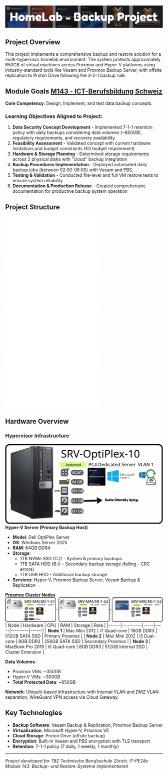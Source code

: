 ![Project Title](image-2.png)

## Project Overview

This project implements a comprehensive backup and restore solution for a multi-hypervisor homelab environment. The system protects approximately 650GB of virtual machines across Proxmox and Hyper-V platforms using industry-standard tools like Veeam and Proxmox Backup Server, with offsite replication to Proton Drive following the 3-2-1 backup rule.

## Module Goals [M143 - ICT-Berufsbildung Schweiz](https://www.modulbaukasten.ch/module/143/3/de-DE?title=Backup--und-Restore-Systeme-implementieren)

**Core Competency**: Design, Implement, and test data backup concepts.

### Learning Objectives Aligned to Project:

1. **Data Security Concept Development** - Implemented 7-1-1 retention policy with daily backups considering data volumes (~650GB), regulatory requirements, and recovery availability
2. **Feasibility Assessment** - Validated concept with current hardware limitations and budget constraints (€0 budget requirement)
3. **Hardware & Storage Planning** - Determined storage requirements across 2 physical disks with "cloud" backup integration
4. **Backup Procedures Implementation** - Deployed automated daily backup jobs (between 02:00-06:00) with Veeam and PBS.
5. **Testing & Validation** - Conducted file-level and full VM restore tests to ensure system reliability
6. **Documentation & Production Release** - Created comprehensive documentation for productive backup system operation

## Project Structure

![README file](README.md)
![Backup Concept](/Docs/backup-strategy.md)
![Restore Process](/Docs/restore-process.md)
![Cost Analysis](/Docs/cost_analysis.md)


## Hardware Overview

### Hypervisor Infrastructure
![srv-optiplex](image-4.png)
**Hyper-V Server (Primary Backup Host)**
- **Model**: Dell OptiPlex Server
- **OS**: Windows Server 2025
- **RAM**: 64GB DDR4
- **Storage**: 
  - 1TB NVMe SSD (C:/) - System & primary backups
  - 1TB SATA HDD (B:/) - Secondary backup storage (failing - CRC errors)
  - 1TB USB HDD - Additional backup storage
- **Services**: Hyper-V, Proxmox Backup Server, Veeam Backup & Replication

**Proxmox Cluster Nodes**
![maccluster](image-5.png)
| Node | Hardware | CPU | RAM | Storage | Role |
|------|----------|-----|-----|---------|------|
| **Node 1** | Mac Mini 2012 | i7 Quad-core | 16GB DDR3 | 512GB SATA SSD | Primary Proxmox |
| **Node 2** | Mac Mini 2012 | i5 Dual-core | 8GB DDR3 | 256GB SATA SSD | Secondary Proxmox |
| **Node 3** | MacBook Pro 2019 | i5 Quad-core | 8GB DDR3 | 512GB Internal SSD | Cluster Extension |

**Data Volumes**:
- Proxmox VMs: ~350GB
- Hyper-V VMs: ~300GB
- **Total Protected Data**: ~650GB

**Network**: Ubiquiti-based infrastructure with Internal VLAN and DMZ VLAN separation, WireGuard VPN access via Cloud Gateway.

## Key Technologies

- **Backup Software**: Veeam Backup & Replication, Proxmox Backup Server
- **Virtualization**: Microsoft Hyper-V, Proxmox VE
- **Cloud Storage**: Proton Drive (offsite backup)
- **Encryption**: Built-in Veeam and PBS encryption with TLS transport
- **Retention**: 7-1-1 policy (7 daily, 1 weekly, 1 monthly)

---

*Project developed for TBZ Technische Berufsschule Zürich, IT-PE24c*  
*Module 143: Backup- und Restore-Systeme implementieren*
